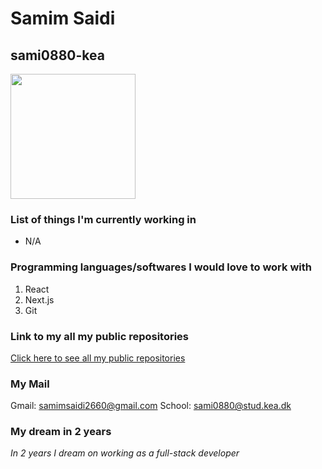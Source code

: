 # Samim Saidi
## sami0880-kea

<img src="https://user-images.githubusercontent.com/113104513/215454706-27f70ba3-5120-4660-a4f2-979e59b698e6.png" width="200"/>

### List of things I'm currently working in
* N/A

### Programming languages/softwares I would love to work with
1. React
2. Next.js
3. Git

### Link to my all my public repositories
[Click here to see all my public repositories](https://github.com/sami0880-kea?tab=repositories)

### My Mail  
Gmail: samimsaidi2660@gmail.com
School: sami0880@stud.kea.dk

### My dream in 2 years
*In 2 years I dream on working as a full-stack developer*
